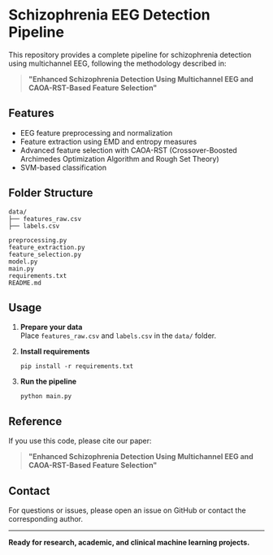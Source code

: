 # Schizophrenia EEG Detection Pipeline

This repository provides a complete pipeline for schizophrenia detection using multichannel EEG, following the methodology described in:

> **"Enhanced Schizophrenia Detection Using Multichannel EEG and CAOA-RST-Based Feature Selection"**

## Features

- EEG feature preprocessing and normalization
- Feature extraction using EMD and entropy measures
- Advanced feature selection with CAOA-RST (Crossover-Boosted Archimedes Optimization Algorithm and Rough Set Theory)
- SVM-based classification

## Folder Structure

```
data/
├── features_raw.csv
├── labels.csv

preprocessing.py
feature_extraction.py
feature_selection.py
model.py
main.py
requirements.txt
README.md
```

## Usage

1. **Prepare your data**  
   Place `features_raw.csv` and `labels.csv` in the `data/` folder.

2. **Install requirements**  
   ```
   pip install -r requirements.txt
   ```

3. **Run the pipeline**  
   ```
   python main.py
   ```

## Reference

If you use this code, please cite our paper:

> **"Enhanced Schizophrenia Detection Using Multichannel EEG and CAOA-RST-Based Feature Selection"**

## Contact

For questions or issues, please open an issue on GitHub or contact the corresponding author.

---

**Ready for research, academic, and clinical machine learning projects.**